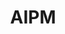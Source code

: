 ---
layout: page
title: AIPM
description: All India Parties Meet
image: assets/images/pic11.jpg
nav-menu: true
---